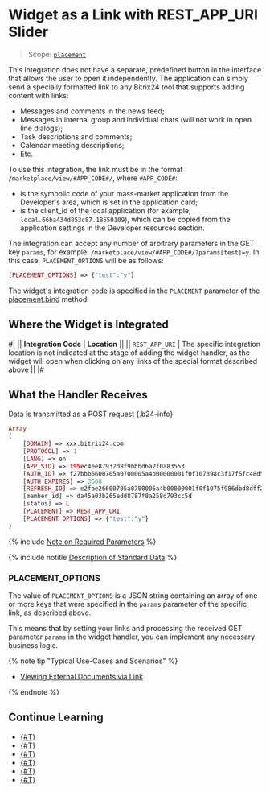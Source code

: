 # Widget as a Link with REST_APP_URI Slider

> Scope: [`placement`](../../scopes/permissions.md)

This integration does not have a separate, predefined button in the interface that allows the user to open it independently. The application can simply send a specially formatted link to any Bitrix24 tool that supports adding content with links:

- Messages and comments in the news feed;
- Messages in internal group and individual chats (will not work in open line dialogs);
- Task descriptions and comments;
- Calendar meeting descriptions;
- Etc.

To use this integration, the link must be in the format `/marketplace/view/#APP_CODE#/`, where `#APP_CODE#`:

- is the symbolic code of your mass-market application from the Developer's area, which is set in the application card;
- is the client_id of the local application (for example, `local.66ba434d853c87.18550109`), which can be copied from the application settings in the Developer resources section.

The integration can accept any number of arbitrary parameters in the GET key `params`, for example: `/marketplace/view/#APP_CODE#/?params[test]=y`. In this case, `PLACEMENT_OPTIONS` will be as follows:

```php
[PLACEMENT_OPTIONS] => {"test":"y"}
```

The widget's integration code is specified in the `PLACEMENT` parameter of the [placement.bind](../placement-bind.md) method.

## Where the Widget is Integrated

#|
|| **Integration Code** | **Location** ||
|| `REST_APP_URI` | The specific integration location is not indicated at the stage of adding the widget handler, as the widget will open when clicking on any links of the special format described above ||
|#

## What the Handler Receives

Data is transmitted as a POST request {.b24-info}

```php
Array
(
    [DOMAIN] => xxx.bitrix24.com
    [PROTOCOL] => 1
    [LANG] => en
    [APP_SID] => 195ec4ee87932d8f9bbbd6a2f0a83553
    [AUTH_ID] => f27bbb6600705a0700005a4b00000001f0f107398c3f17f5fc48d5ce194d5c65de7cfb
    [AUTH_EXPIRES] => 3600
    [REFRESH_ID] => e2fae26600705a0700005a4b00000001f0f1075f986dbd8dff24c36c2ad9bb0816a665
    [member_id] => da45a03b265edd8787f8a258d793cc5d
    [status] => L
    [PLACEMENT] => REST_APP_URI
    [PLACEMENT_OPTIONS] => {"test":"y"}
)
```

{% include [Note on Required Parameters](../../../_includes/required.md) %}

{% include notitle [Description of Standard Data](../_includes/widget_data.md) %}

### PLACEMENT_OPTIONS

The value of `PLACEMENT_OPTIONS` is a JSON string containing an array of one or more keys that were specified in the `params` parameter of the specific link, as described above.

This means that by setting your links and processing the received GET parameter `params` in the widget handler, you can implement any necessary business logic.

{% note tip "Typical Use-Cases and Scenarios" %}

- [Viewing External Documents via Link](https://helpdesk.bitrix24.com/courses/index.php?COURSE_ID=268&LESSON_ID=26030&LESSON_PATH=25400.25996.26000.26030)

{% endnote %}

## Continue Learning

- [{#T}](../placement-bind.md)
- [{#T}](../ui-interaction/index.md)
- [{#T}](../ui-interaction/crm-card.md)
- [{#T}](../../interactivity/index.md)
- [{#T}](../open-application.md)
- [{#T}](../open-path.md)